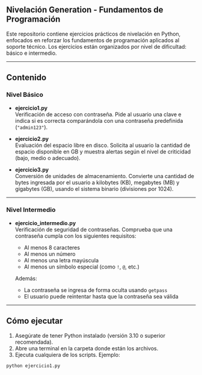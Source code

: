 ## Nivelación Generation - Fundamentos de Programación

Este repositorio contiene ejercicios prácticos de nivelación en Python, enfocados en reforzar los fundamentos de programación aplicados al soporte técnico. Los ejercicios están organizados por nivel de dificultad: básico e intermedio.

---

## Contenido

### Nivel Básico

- **ejercicio1.py**  
  Verificación de acceso con contraseña. Pide al usuario una clave e indica si es correcta comparándola con una contraseña predefinida (`"admin123"`).

- **ejercicio2.py**  
  Evaluación del espacio libre en disco. Solicita al usuario la cantidad de espacio disponible en GB y muestra alertas según el nivel de criticidad (bajo, medio o adecuado).

- **ejercicio3.py**  
  Conversión de unidades de almacenamiento. Convierte una cantidad de bytes ingresada por el usuario a kilobytes (KB), megabytes (MB) y gigabytes (GB), usando el sistema binario (divisiones por 1024).

---

### Nivel Intermedio

- **ejercicio_intermedio.py**  
  Verificación de seguridad de contraseñas. Comprueba que una contraseña cumpla con los siguientes requisitos:
  - Al menos 8 caracteres
  - Al menos un número
  - Al menos una letra mayúscula
  - Al menos un símbolo especial (como `!`, `@`, etc.)

  Además:
  - La contraseña se ingresa de forma oculta usando `getpass`
  - El usuario puede reintentar hasta que la contraseña sea válida

---

## Cómo ejecutar

1. Asegúrate de tener Python instalado (versión 3.10 o superior recomendada).
2. Abre una terminal en la carpeta donde están los archivos.
3. Ejecuta cualquiera de los scripts. Ejemplo:

```bash
python ejercicio1.py
